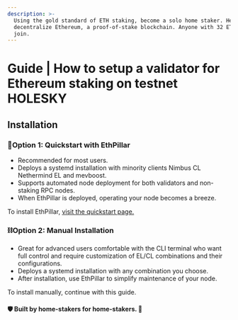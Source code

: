 ```yaml
---
description: >-
  Using the gold standard of ETH staking, become a solo home staker. Help
  decentralize Ethereum, a proof-of-stake blockchain. Anyone with 32 ETH can
  join.
---
```


# Guide | How to setup a validator for Ethereum staking on testnet HOLESKY

## Installation

### :rocket:Option 1: Quickstart with EthPillar

* Recommended for most users.
* Deploys a systemd installation with minority clients Nimbus CL Nethermind EL and mevboost.
* Supports automated node deployment for both validators and non-staking RPC nodes.
* When EthPillar is deployed, operating your node becomes a breeze.

To install EthPillar, [visit the quickstart page.](../ethpillar.md)

### :chains:Option 2: Manual Installation

* Great for advanced users comfortable with the CLI terminal who want full control and require customization of EL/CL combinations and their configurations.
* Deploys a systemd installation with any combination you choose.
* After installation, use EthPillar to simplify maintenance of your node.

To install manually, continue with this guide.

#### :shield: Built by home-stakers for home-stakers. :pray:

